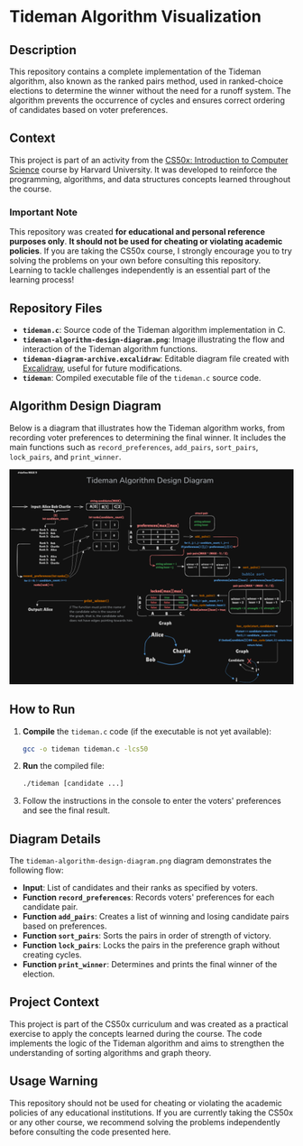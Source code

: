 # Tideman Algorithm Visualization

## Description
This repository contains a complete implementation of the Tideman algorithm, also known as the ranked pairs method, used in ranked-choice elections to determine the winner without the need for a runoff system. The algorithm prevents the occurrence of cycles and ensures correct ordering of candidates based on voter preferences.

## Context
This project is part of an activity from the [CS50x: Introduction to Computer Science](https://cs50.harvard.edu/x) course by Harvard University. It was developed to reinforce the programming, algorithms, and data structures concepts learned throughout the course.

### Important Note
This repository was created **for educational and personal reference purposes only**. **It should not be used for cheating or violating academic policies**. If you are taking the CS50x course, I strongly encourage you to try solving the problems on your own before consulting this repository. Learning to tackle challenges independently is an essential part of the learning process!

## Repository Files

- **`tideman.c`**: Source code of the Tideman algorithm implementation in C.
- **`tideman-algorithm-design-diagram.png`**: Image illustrating the flow and interaction of the Tideman algorithm functions.
- **`tideman-diagram-archive.excalidraw`**: Editable diagram file created with [Excalidraw](https://excalidraw.com/), useful for future modifications.
- **`tideman`**: Compiled executable file of the `tideman.c` source code.

## Algorithm Design Diagram

Below is a diagram that illustrates how the Tideman algorithm works, from recording voter preferences to determining the final winner. It includes the main functions such as `record_preferences`, `add_pairs`, `sort_pairs`, `lock_pairs`, and `print_winner`.

![Tideman Algorithm Design Diagram](./tideman-algorithm-design-diagram.png)

## How to Run

1. **Compile** the `tideman.c` code (if the executable is not yet available):
   ```bash
   gcc -o tideman tideman.c -lcs50
   ```

2. **Run** the compiled file:
   ```bash
   ./tideman [candidate ...]
   ```

3. Follow the instructions in the console to enter the voters' preferences and see the final result.

## Diagram Details

The `tideman-algorithm-design-diagram.png` diagram demonstrates the following flow:

- **Input**: List of candidates and their ranks as specified by voters.
- **Function `record_preferences`**: Records voters' preferences for each candidate pair.
- **Function `add_pairs`**: Creates a list of winning and losing candidate pairs based on preferences.
- **Function `sort_pairs`**: Sorts the pairs in order of strength of victory.
- **Function `lock_pairs`**: Locks the pairs in the preference graph without creating cycles.
- **Function `print_winner`**: Determines and prints the final winner of the election.

## Project Context
This project is part of the CS50x curriculum and was created as a practical exercise to apply the concepts learned during the course. The code implements the logic of the Tideman algorithm and aims to strengthen the understanding of sorting algorithms and graph theory.

## Usage Warning
This repository should not be used for cheating or violating the academic policies of any educational institutions. If you are currently taking the CS50x or any other course, we recommend solving the problems independently before consulting the code presented here.